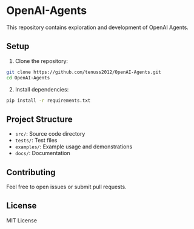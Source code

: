 # OpenAI-Agents

This repository contains exploration and development of OpenAI Agents.

## Setup

1. Clone the repository:
```bash
git clone https://github.com/tenuss2012/OpenAI-Agents.git
cd OpenAI-Agents
```

2. Install dependencies:
```bash
pip install -r requirements.txt
```

## Project Structure

- `src/`: Source code directory
- `tests/`: Test files
- `examples/`: Example usage and demonstrations
- `docs/`: Documentation

## Contributing

Feel free to open issues or submit pull requests.

## License

MIT License
